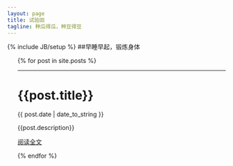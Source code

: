 ```yaml
---
layout: page
title: 试验田
tagline: 种瓜得瓜，种豆得豆
---
```

{% include JB/setup %}
##早睡早起，锻炼身体

<ul class="posts">
  {% for post in site.posts %}
  <hr>
  <h1>{{post.title}}</h1>
  <p>{{ post.date | date_to_string }}</p>
  
  {{post.description}}
  
  <p><a href="{{ BASE_PATH }}{{ post.url }}">阅读全文</a></p>
  {% endfor %}
  
</ul>

